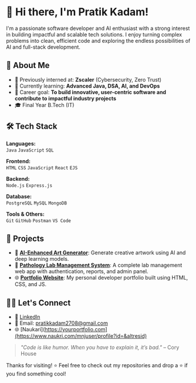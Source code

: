 # 👋 Hi there, I'm Pratik Kadam!

I'm a passionate software developer and AI enthusiast with a strong interest in building impactful and scalable tech solutions. I enjoy turning complex problems into clean, efficient code and exploring the endless possibilities of AI and full-stack development.

## 🚀 About Me

- 🧠 Previously interned at: **Zscaler** (Cybersecurity, Zero Trust)
- 🌱 Currently learning: **Advanced Java, DSA, AI, and DevOps**
- 💼 Career goal: **To build innovative, user-centric software and contribute to impactful industry projects**
- 🎓 Final Year B.Tech (IT)

## 🛠️ Tech Stack

**Languages:**  
`Java` `JavaScript` `SQL`

**Frontend:**  
`HTML` `CSS` `JavaScript` `React` `EJS`

**Backend:**  
`Node.js` `Express.js` 

**Database:**  
`PostgreSQL` `MySQL` `MongoDB`

**Tools & Others:**  
`Git` `GitHub`  `Postman` `VS Code` 

## 📌 Projects

- 🎨 [**AI-Enhanced Art Generator**](#): Generate creative artwork using AI and deep learning models.
- 💉 [**Pathology Lab Management System**](#): A complete lab management web app with authentication, reports, and admin panel.
- 🌐 [**Portfolio Website**](#): My personal developer portfolio built using HTML, CSS, and JS.

## 🧑‍💻 Let's Connect

- 💼 [LinkedIn]([https://www.linkedin.com/in/yourprofile](https://www.linkedin.com/in/pratik-kadam-459762253/))
- 📧 Email: pratikkadam2708@gmail.com
- 🌐 [Naukari](https://yourportfolio.com](https://www.naukri.com/mnjuser/profile?id=&altresid)



> _"Code is like humor. When you have to explain it, it’s bad."_ – Cory House

Thanks for visiting! ⭐ Feel free to check out my repositories and drop a ⭐ if you find something cool!


